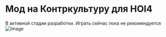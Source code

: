 # Мод на Контркультуру для HOI4
В активной стадии разработки. Играть сейчас пока не рекомендуется
![Image]("./img.png", "Screenshot")
